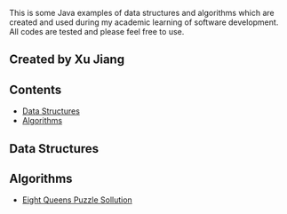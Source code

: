 This is some Java examples of data structures and algorithms which are created and used during my academic learning of software development. All codes are tested and please feel free to use.

## Created by Xu Jiang

## Contents
- [Data Structures](#data-structures)
- [Algorithms](#algorithms)



## Data Structures

## Algorithms
* [Eight Queens Puzzle Sollution](src/com/xu/algorithms/EightQueens.java)